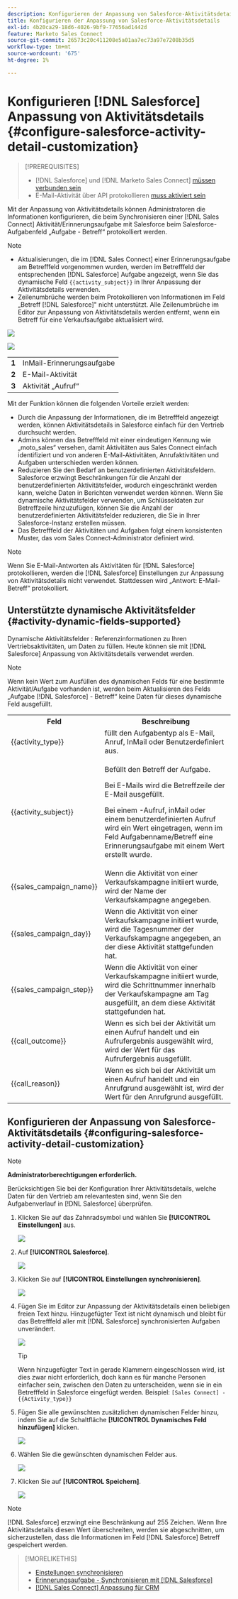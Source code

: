 ```yaml
---
description: Konfigurieren der Anpassung von Salesforce-Aktivitätsdetails - Marketo-Dokumente - Produktdokumentation
title: Konfigurieren der Anpassung von Salesforce-Aktivitätsdetails
exl-id: 4b20ca29-18d6-4026-9bf9-77656ad1442d
feature: Marketo Sales Connect
source-git-commit: 26573c20c411208e5a01aa7ec73a97e7208b35d5
workflow-type: tm+mt
source-wordcount: '675'
ht-degree: 1%

---
```


# Konfigurieren [!DNL Salesforce] Anpassung von Aktivitätsdetails {#configure-salesforce-activity-detail-customization}

>[!PREREQUISITES]
>
>* [!DNL Salesforce] und [!DNL Marketo Sales Connect] [müssen verbunden sein](/help/marketo/product-docs/marketo-sales-connect/crm/salesforce-integration/connect-your-sales-connect-account-to-salesforce.md)
>* E-Mail-Aktivität über API protokollieren [muss aktiviert sein](/help/marketo/product-docs/marketo-sales-connect/crm/salesforce-integration/salesforce-sync-settings.md)

Mit der Anpassung von Aktivitätsdetails können Administratoren die Informationen konfigurieren, die beim Synchronisieren einer [!DNL Sales Connect] Aktivität/Erinnerungsaufgabe mit Salesforce beim Salesforce-Aufgabenfeld „Aufgabe - Betreff“ protokolliert werden.

>[!NOTE]
>
>* Aktualisierungen, die im [!DNL Sales Connect] einer Erinnerungsaufgabe am Betrefffeld vorgenommen wurden, werden im Betrefffeld der entsprechenden [!DNL Salesforce] Aufgabe angezeigt, wenn Sie das dynamische Feld `{{activity_subject}}` in Ihrer Anpassung der Aktivitätsdetails verwenden.
>* Zeilenumbrüche werden beim Protokollieren von Informationen im Feld „Betreff [!DNL Salesforce]&quot; nicht unterstützt. Alle Zeilenumbrüche im Editor zur Anpassung von Aktivitätsdetails werden entfernt, wenn ein Betreff für eine Verkaufsaufgabe aktualisiert wird.

![](assets/configure-salesforce-activity-detail-customization-1.png)

![](assets/configure-salesforce-activity-detail-customization-2.png)

<table>
 <tr>
  <td><strong>1</td>
  <td>InMail-Erinnerungsaufgabe</td>
 </tr>
 <tr>
  <td><strong>2</td>
  <td>E-Mail-Aktivität</td>
 </tr>
 <tr>
  <td><strong>3</td>
  <td>Aktivität „Aufruf“</td>
 </tr>
</table>

Mit der Funktion können die folgenden Vorteile erzielt werden:

* Durch die Anpassung der Informationen, die im Betrefffeld angezeigt werden, können Aktivitätsdetails in Salesforce einfach für den Vertrieb durchsucht werden.
* Admins können das Betrefffeld mit einer eindeutigen Kennung wie „moto_sales“ versehen, damit Aktivitäten aus Sales Connect einfach identifiziert und von anderen E-Mail-Aktivitäten, Anrufaktivitäten und Aufgaben unterschieden werden können.
* Reduzieren Sie den Bedarf an benutzerdefinierten Aktivitätsfeldern. Salesforce erzwingt Beschränkungen für die Anzahl der benutzerdefinierten Aktivitätsfelder, wodurch eingeschränkt werden kann, welche Daten in Berichten verwendet werden können. Wenn Sie dynamische Aktivitätsfelder verwenden, um Schlüsseldaten zur Betreffzeile hinzuzufügen, können Sie die Anzahl der benutzerdefinierten Aktivitätsfelder reduzieren, die Sie in Ihrer Salesforce-Instanz erstellen müssen.
* Das Betrefffeld der Aktivitäten und Aufgaben folgt einem konsistenten Muster, das vom Sales Connect-Administrator definiert wird.

>[!NOTE]
>
>Wenn Sie E-Mail-Antworten als Aktivitäten für [!DNL Salesforce] protokollieren, werden die [!DNL Salesforce] Einstellungen zur Anpassung von Aktivitätsdetails nicht verwendet. Stattdessen wird „Antwort: E-Mail-Betreff“ protokolliert.

## Unterstützte dynamische Aktivitätsfelder {#activity-dynamic-fields-supported}

Dynamische Aktivitätsfelder : Referenzinformationen zu Ihren Vertriebsaktivitäten, um Daten zu füllen. Heute können sie mit [!DNL Salesforce] Anpassung von Aktivitätsdetails verwendet werden.

>[!NOTE]
>
>Wenn kein Wert zum Ausfüllen des dynamischen Felds für eine bestimmte Aktivität/Aufgabe vorhanden ist, werden beim Aktualisieren des Felds „Aufgabe [!DNL Salesforce] - Betreff“ keine Daten für dieses dynamische Feld ausgefüllt.

<table>
 <tr>
  <th>Feld</th>
  <th>Beschreibung</th>
 </tr>
 <tr>
  <td>{{activity_type}}</td>
  <td>füllt den Aufgabentyp als E-Mail, Anruf, InMail oder Benutzerdefiniert aus.</td>
 </tr>
 <tr>
  <td>{{activity_subject}}</td>
  <td><p>Befüllt den Betreff der Aufgabe.</p>
      <p>Bei E-Mails wird die Betreffzeile der E-Mail ausgefüllt.</p>
      <p>Bei einem -Aufruf, inMail oder einem benutzerdefinierten Aufruf wird ein Wert eingetragen, wenn im Feld Aufgabenname/Betreff eine Erinnerungsaufgabe mit einem Wert erstellt wurde.</p></td>
 </tr>
 <tr>
  <td>{{sales_campaign_name}}</td>
  <td>Wenn die Aktivität von einer Verkaufskampagne initiiert wurde, wird der Name der Verkaufskampagne angegeben.</td>
 </tr>
 <tr>
  <td>{{sales_campaign_day}}</td>
  <td>Wenn die Aktivität von einer Verkaufskampagne initiiert wurde, wird die Tagesnummer der Verkaufskampagne angegeben, an der diese Aktivität stattgefunden hat.</td>
 </tr>
 <tr>
  <td>{{sales_campaign_step}}</td>
  <td>Wenn die Aktivität von einer Verkaufskampagne initiiert wurde, wird die Schrittnummer innerhalb der Verkaufskampagne am Tag ausgefüllt, an dem diese Aktivität stattgefunden hat.</td>
 </tr>
 <tr>
  <td>{{call_outcome}}</td>
  <td>Wenn es sich bei der Aktivität um einen Aufruf handelt und ein Aufrufergebnis ausgewählt wird, wird der Wert für das Aufrufergebnis ausgefüllt.</td>
 </tr>
 <tr>
  <td>{{call_reason}}</td>
  <td>Wenn es sich bei der Aktivität um einen Aufruf handelt und ein Anrufgrund ausgewählt ist, wird der Wert für den Anrufgrund ausgefüllt.</td>
 </tr>
</table>

## Konfigurieren der Anpassung von Salesforce-Aktivitätsdetails {#configuring-salesforce-activity-detail-customization}

>[!NOTE]
>
>**Administratorberechtigungen erforderlich.**

Berücksichtigen Sie bei der Konfiguration Ihrer Aktivitätsdetails, welche Daten für den Vertrieb am relevantesten sind, wenn Sie den Aufgabenverlauf in [!DNL Salesforce] überprüfen.

1. Klicken Sie auf das Zahnradsymbol und wählen Sie **[!UICONTROL Einstellungen]** aus.

   ![](assets/configure-salesforce-activity-detail-customization-3.png)

1. Auf **[!UICONTROL Salesforce]**.

   ![](assets/configure-salesforce-activity-detail-customization-4.png)

1. Klicken Sie auf **[!UICONTROL Einstellungen synchronisieren]**.

   ![](assets/configure-salesforce-activity-detail-customization-5.png)

1. Fügen Sie im Editor zur Anpassung der Aktivitätsdetails einen beliebigen freien Text hinzu. Hinzugefügter Text ist nicht dynamisch und bleibt für das Betrefffeld aller mit [!DNL Salesforce] synchronisierten Aufgaben unverändert.

   ![](assets/configure-salesforce-activity-detail-customization-6.png)

   >[!TIP]
   >
   >Wenn hinzugefügter Text in gerade Klammern eingeschlossen wird, ist dies zwar nicht erforderlich, doch kann es für manche Personen einfacher sein, zwischen den Daten zu unterscheiden, wenn sie in ein Betrefffeld in Salesforce eingefügt werden. Beispiel: `[Sales Connect] - {{Activity_type}}`

1. Fügen Sie alle gewünschten zusätzlichen dynamischen Felder hinzu, indem Sie auf die Schaltfläche **[!UICONTROL Dynamisches Feld hinzufügen]** klicken.

   ![](assets/configure-salesforce-activity-detail-customization-7.png)

1. Wählen Sie die gewünschten dynamischen Felder aus.

   ![](assets/configure-salesforce-activity-detail-customization-8.png)

1. Klicken Sie auf **[!UICONTROL Speichern]**.

   ![](assets/configure-salesforce-activity-detail-customization-9.png)

>[!NOTE]
>
>[!DNL Salesforce] erzwingt eine Beschränkung auf 255 Zeichen. Wenn Ihre Aktivitätsdetails diesen Wert überschreiten, werden sie abgeschnitten, um sicherzustellen, dass die Informationen im Feld [!DNL Salesforce] Betreff gespeichert werden.

>[!MORELIKETHIS]
>
>* [Einstellungen synchronisieren](/help/marketo/product-docs/marketo-sales-connect/crm/salesforce-integration/salesforce-sync-settings.md)
>* [Erinnerungsaufgabe - Synchronisieren mit [!DNL Salesforce]](/help/marketo/product-docs/marketo-sales-connect/tasks/reminder-task-sync-with-salesforce.md)
>* [[!DNL Sales Connect] Anpassung für CRM](/help/marketo/product-docs/marketo-sales-connect/crm/salesforce-customization/sales-connect-customizations-for-crm.md)
